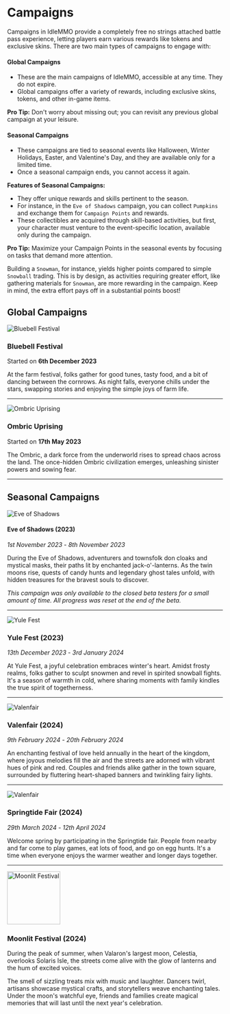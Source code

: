 # Campaigns

Campaigns in IdleMMO provide a completely free no strings attached battle pass experience, letting players earn various rewards like tokens and exclusive skins. There are two main types of campaigns to engage with:

#### Global Campaigns

- These are the main campaigns of IdleMMO, accessible at any time. They do not expire.
- Global campaigns offer a variety of rewards, including exclusive skins, tokens, and other in-game items.

**Pro Tip:** Don't worry about missing out; you can revisit any previous global campaign at your leisure.

#### Seasonal Campaigns

- These campaigns are tied to seasonal events like Halloween, Winter Holidays, Easter, and Valentine's Day, and they are available only for a limited time.
- Once a seasonal campaign ends, you cannot access it again.

**Features of Seasonal Campaigns:**
- They offer unique rewards and skills pertinent to the season.
- For instance, in the `Eve of Shadows` campaign, you can collect `Pumpkins` and exchange them for `Campaign Points` and rewards.
- These collectibles are acquired through skill-based activities, but first, your character must venture to the event-specific location, available only during the campaign.

**Pro Tip:** Maximize your Campaign Points in the seasonal events by focusing on tasks that demand more attention. 

Building a `Snowman`, for instance, yields higher points compared to simple `Snowball` trading. This is by design, as activities requiring greater effort, like gathering materials for `Snowman`, are more rewarding in the campaign. Keep in mind, the extra effort pays off in a substantial points boost!


## Global Campaigns

![Bluebell Festival](https://cdn.idle-mmo.com/cdn-cgi/image/width=124,height=124/tasks/total_skill.png)

### Bluebell Festival
Started on __6th December 2023__

At the farm festival, folks gather for good tunes, tasty food, and a bit of dancing between the cornrows. As night falls, everyone chills under the stars, swapping stories and enjoying the simple joys of farm life.

----

![Ombric Uprising](https://cdn.idle-mmo.com/cdn-cgi/image/width=124,height=124/uploaded/skins/01HQQJZMCMJXSM243EETN15GK9.png)

###  Ombric Uprising
Started on __17th May 2023__

The Ombric, a dark force from the underworld rises to spread chaos across the land. The once-hidden Ombric civilization emerges, unleashing sinister powers and sowing fear.

----

## Seasonal Campaigns

![Eve of Shadows](https://cdn.idle-mmo.com/cdn-cgi/image/width=124,height=124/campaigns/halloween-icon.png)

#### Eve of Shadows (2023)
_1st November 2023_ - _8th November 2023_

During the Eve of Shadows, adventurers and townsfolk don cloaks and mystical masks, their paths lit by enchanted jack-o'-lanterns. As the twin moons rise, quests of candy hunts and legendary ghost tales unfold, with hidden treasures for the bravest souls to discover.

_This campaign was only available to the closed beta testers for a small amount of time. All progress was reset at the end of the beta._

----



![Yule Fest](https://cdn.idle-mmo.com/cdn-cgi/image/width=124,height=124/uploaded/skins/OXBGDWcgUce8zFwEUocxz59E6uABq9-metac25vd21hbi5wbmc=-.png)

### Yule Fest (2023)
_13th December 2023_ - _3rd January 2024_

At Yule Fest, a joyful celebration embraces winter's heart. Amidst frosty realms, folks gather to sculpt snowmen and revel in spirited snowball fights. It's a season of warmth in cold, where sharing moments with family kindles the true spirit of togetherness.

----

![Valenfair](https://cdn.idle-mmo.com/cdn-cgi/image/width=124,height=124/uploaded/icons/01HP24R2W8V05WGYMCKXDW6RDF.png)

### Valenfair (2024)
_9th February 2024_ - _20th February 2024_

An enchanting festival of love held annually in the heart of the kingdom, where joyous melodies fill the air and the streets are adorned with vibrant hues of pink and red. Couples and friends alike gather in the town square, surrounded by fluttering heart-shaped banners and twinkling fairy lights.

----



![Valenfair](https://cdn.idle-mmo.com/cdn-cgi/image/width=124,height=124/uploaded/skins/01HT2CH8GYGB22Q6RJ5XK7SQ06.png)

### Springtide Fair (2024)
_29th March 2024_ - _12th April 2024_

Welcome spring by participating in the Springtide fair. People from nearby and far come to play games, eat lots of food, and go on egg hunts. It's a time when everyone enjoys the warmer weather and longer days together.

----

<img src="https://cdn.idle-mmo.com/uploaded/icons/01J305JYQ75MXXV2C3Z4D19SAV.png" alt="Moonlit Festival" width="124" />

### Moonlit Festival (2024)

During the peak of summer, when Valaron's largest moon, Celestia, overlooks Solaris Isle, the streets come alive with the glow of lanterns and the hum of excited voices.

The smell of sizzling treats mix with music and laughter. Dancers twirl, artisans showcase mystical crafts, and storytellers weave enchanting tales. Under the moon's watchful eye, friends and families create magical memories that will last until the next year's celebration.